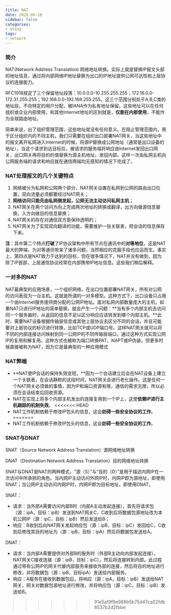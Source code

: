 ```yaml
---
title: NAT
date: 2020-06-10
sidebar: false
categories:
- essay
tags:
- network
---
```


### 简介

NAT(Network Address Translation) 网络地址转换。实际上就是替换IP报文头部的地址信息，通过将内部网络IP地址替换为出口的IP地址提供公网可达性和上层协议的连接能力。

RFC1918规定了三个保留地址段落：10.0.0.0-10.255.255.255；172.16.0.0-172.31.255.255；192.168.0.0-192.168.255.255。这三个范围分别处于A,B,C类的地址段，不向特定的用户分配，被IANA作为私有地址保留。这些地址可以在任何组织或企业内部使用，和其他Internet地址的区别就是，**仅能在内部使用**，不能作为全球路由地址。

简单来说，出了组织管理范围，这些地址就没有任何意义。在阻止管理范围内，用于区分组织内的不同主机，我们只需要在组织出口部署NAT网关，当这些地址中的报文离开私网进入Internet的时候，将源IP替换成公网地址（通常是出口设备的地址），当这个请求到达目标后，被请求的服务端将响应由Internet发回出口网关，出口网关再将目的的值替换为源主机地址，发回内部。这样一次由私网主机向公网服务端的请求和响应就在通信两端均无感知的情况下完成了。

### NAT处理报文的几个关键特点

1. 网络被分为私网和公网两个部分，NAT网关设置在私网到公网的路由出口位置，双向流量必须都要经过NAT网关；
2. **网络访问只能先由私网侧发起，公网无法主动访问私网主机**；
3. NAT网关在两个访问方向上完成两次地址的转换或翻译，出方向做源信息替换，入方向做目的信息替换；
4. NAT网关的存在对通信双方是保持透明的；
5. NAT网关为了实现双向翻译的功能，需要维护一张关联表，把会话的信息保存下来。

**注**：其中第二个特点**打破**了IP协议架构中所有节点在通讯中的**对等地位**，这是NAT最大的弊端，为对等通讯带来了诸多问题，当然相应的克服手段也应运而生。事实上，第四点是NAT致力于达到的目标，但在很多情况下，NAT并没有做到，因为除了IP首部，上层通信协议经常在内部携带IP地址信息。这些我们稍后解释。

### 一对多的NAT
NAT最典型的应用场景，一个组织网络，在出口位置部署NAT网关，所有对公网的访问表现为一台主机。这就是所谓的一对多模型。这种方式下，出口设备只占用一个由Internet服务提供商分配的公网IP地址。面对私网内部数量庞大的主机，如果NAT只进行IP地址的简单替换，就会产生一个问题：**当有多个内部主机去访问同一个服务器时，从返回的信息不足以区分响应应该转发到哪个内部主机。**此时，需要NAT设备根据传输层信息或其他上层协议去区分不同的会话，并且可能要对上层协议的标识进行转换，比如TCP或UDP端口号。这样NAT网关就可以将不同的内部连接访问映射到同一公网IP的不同传输层端口，通过这种方式实现公网IP的复用和解复用。这种方式也被称为端口转换PAT、NAPT或IP伪装，但更多时候直接被称为NAT，因为它是最典型的一种应用模式

### NAT弊端

- **NAT使IP会话的保持失效变短。**因为一个会话建立后会在NAT设备上建立一个关联表，在会话静默的这段时间，NAT网关会进行老化操作。这是任何一个NAT网关必须做的事情，因为IP和端口资源有限，通信的需求无限，所以必须在会话结束后回收资源。
- NAT在实现上将多个内部主机发出的连接复用到一个IP上，这使**依赖IP进行主机跟踪的机制失效**。
<<<<<<< HEAD
- NAT工作机制依赖于修改IP包头的信息，这会**妨碍一些安全协议的工作**。
=======
- NAT工作机制依赖于修改IP包头的信息，这会**妨碍一些安全协议的工作**。

### SNAT与DNAT

SNAT（Source Network Address Translation）源网络地址转换

DNAT（Destination Network Address Translation）目的网络地址转换

SNAT与DNAT是NAT的两种模式，“源（S）”与“目的（D）”是用于描述内网IP在一次访问中所承担的角色。当内网IP主动访问外网IP时，内网IP即为源地址，即使用SNAT；当公网IP主动访问内网IP时，内网IP即为目标地址，即使用DNAT。

SNAT：

- 请求：当外部A需要访问内部B时（内部A主动发起连接），首先将请求包（源：ipA，目标：ipB）发送到NAT网关C，C收到后将数据包源地址改为本机公网IP（源：ipC，目标：ipB）然后发送给B；
- 响应：B收到后向NAT网关发起响应包（源：ipB，目标：ipC）发回给C，C收到后修改其目的地址为（源：ipB，目标：ipA）然后将数据包发送给A。

DNAT：

- 请求：当内部A需要提供对外部B的服务时（外部B主动向内部发起连接），NAT网关C接收连接（源：ipB，目标：ipC），然后将连接转到内部。此过程通过带有公网IP的网关代替内部服务来接收外部的连接，然后将目的地址进行修改，并将数据包（源：ipB，目标ipA）发送给内部服务。
- 响应：A服务在接收到数据包后，将响应（源：ipA，目标：ipB）发送给NAT网关，网关对数据包源地址进行修改，并将响应包（源：ipC，目标：ipB）发送给B。
>>>>>>> 91e5af9f9e988b5b75d47ca02fdb8537b2d2fbbe
